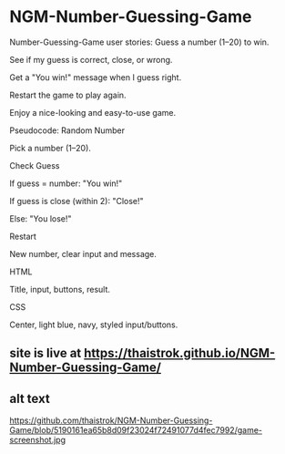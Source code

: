 # NGM-Number-Guessing-Game

Number-Guessing-Game
user stories:
Guess a number (1–20) to win.

See if my guess is correct, close, or wrong.

Get a "You win!" message when I guess right.

Restart the game to play again.

Enjoy a nice-looking and easy-to-use game.

Pseudocode:
Random Number

Pick a number (1–20).

Check Guess

If guess = number: "You win!"

If guess is close (within 2): "Close!"

Else: "You lose!"

Restart

New number, clear input and message.

HTML

Title, input, buttons, result.

CSS

Center, light blue, navy, styled input/buttons.


## site is live at https://thaistrok.github.io/NGM-Number-Guessing-Game/


## alt text
https://github.com/thaistrok/NGM-Number-Guessing-Game/blob/5190161ea65b8d09f23024f72491077d4fec7992/game-screenshot.jpg



